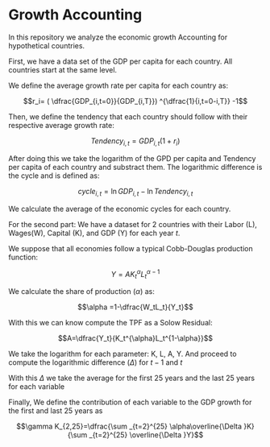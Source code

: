 # Growth Accounting

In this repository we analyze the economic growth Accounting for hypothetical countries.

First, we have a data set of the GDP per capita for each country. All countries start at the same level.

We define the average growth rate per capita for each country as:

$$r_i= ( \dfrac{GDP_{i,t=0}}{GDP_{i,T}}) ^{\dfrac{1}{i,t=0-i,T}} -1$$

Then, we define the tendency that each country should follow with their respective average growth rate:

$$Tendency_{i,t}=GDP_{i,t}( 1+r_{i}) $$

After doing this we take the logarithm of the GPD per capita and Tendency per capita of each country and substract them. The logarithmic difference is the cycle and is defined as:

$$cycle_{i,t}=\ln GDP_{i,t}-\ln Tendency_{i,t}$$

We calculate the average of the economic cycles for each country.

For the second part: We have a dataset for 2 countries with their Labor (L), Wages(W), Capital (K), and GDP (Y) for each year $t$.

We suppose that all economies follow a typical Cobb-Douglas production function:

$$Y=AK_t^{\alpha }L_t^{\alpha -1}$$

We calculate the share of production ($\alpha$) as:

$$\alpha =1-\dfrac{W_tL_t}{Y_t}$$

With this we can know compute the TPF as a Solow Residual:

$$A=\dfrac{Y_t}{K_t^{\alpha}L_t^{1-\alpha}}$$

We take the logarithm for each parameter: K, L, A, Y. And proceed to compute the logarithmic difference ($\Delta$) for $t-1$ and $t$

With this $\Delta$ we take the average for the first 25 years and the last 25 years for each variable

Finally, We define the contribution of each variable to the GDP growth for the first and last 25 years as

$$\gamma K_{2,25}=\dfrac{\sum _{t=2}^{25} \alpha\overline{\Delta }K}{\sum _{t=2}^{25} \overline{\Delta }Y}$$

